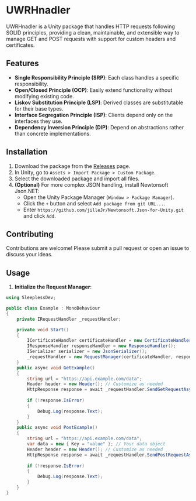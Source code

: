 # UWRHnadler
UWRHnadler is a Unity package that handles HTTP requests following SOLID principles, providing a clean, maintainable, and extensible way to manage GET and POST requests with support for custom headers and certificates.
## Features

- **Single Responsibility Principle (SRP)**: Each class handles a specific responsibility.
- **Open/Closed Principle (OCP)**: Easily extend functionality without modifying existing code.
- **Liskov Substitution Principle (LSP)**: Derived classes are substitutable for their base types.
- **Interface Segregation Principle (ISP)**: Clients depend only on the interfaces they use.
- **Dependency Inversion Principle (DIP)**: Depend on abstractions rather than concrete implementations.

## Installation

1. Download the package from the [Releases](https://github.com/Sadeqsoli/UWRHnadler/releases) page.
2. In Unity, go to `Assets > Import Package > Custom Package`.
3. Select the downloaded package and import all files.
4. **(Optional)** For more complex JSON handling, install Newtonsoft Json.NET:
    - Open the Unity Package Manager (`Window > Package Manager`).
    - Click the `+` button and select `Add package from git URL...`.
    - Enter `https://github.com/jilleJr/Newtonsoft.Json-for-Unity.git` and click `Add`.

## Contributing
Contributions are welcome! Please submit a pull request or open an issue to discuss your ideas.

## Usage

1. **Initialize the Request Manager**:

```csharp
using SleeplessDev;

public class Example : MonoBehaviour
{
    private IRequestHandler _requestHandler;

    private void Start()
    {
        ICertificateHandler certificateHandler = new CertificateHandler();
        IResponseHandler responseHandler = new ResponseHandler();
        ISerializer serializer = new JsonSerializer();
        _requestHandler = new RequestManager(certificateHandler, responseHandler, serializer);
    }
    public async void GetExample()
    {
        string url = "https://api.example.com/data";
        Header header = new Header(); // Customize as needed
        HttpResponse response = await _requestHandler.SendGetRequestAsync(url, header);
        
        if (!response.IsError)
        {
            Debug.Log(response.Text);
        }
    }
    public async void PostExample()
    {
        string url = "https://api.example.com/data";
        var data = new { Key = "value" }; // Your data object
        Header header = new Header(); // Customize as needed
        HttpResponse response = await _requestHandler.SendPostRequestAsync(url, data, header);
        
        if (!response.IsError)
        {
            Debug.Log(response.Text);
        }
    }
}
